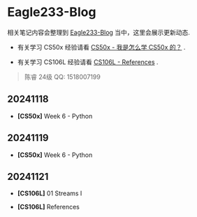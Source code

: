 # Eagle233-Blog

相关笔记内容会整理到 [Eagle233-Blog](https://blog.eagle233.top/) 当中，这里会展示更新动态.

- 有关学习 CS50x 经验请看 [CS50x - 我是怎么学 CS50x 的？](https://blog.eagle233.top/2024/09/22/CS50x%20-%20%E6%88%91%E6%98%AF%E6%80%8E%E4%B9%88%E5%AD%A6%20CS50x%20%E7%9A%84%EF%BC%9F/) .

- 有关学习 CS106L 经验请看 [CS106L - References](https://blog.eagle233.top/2024/11/21/CS106L%20-%20References/) .

> 陈睿 24级 QQ: 1518007199

## 20241118

- **[CS50x]** Week 6 - Python

## 20241119

- **[CS50x]** Week 6 - Python

## 20241121

- **[CS106L]** 01 Streams I

- **[CS106L]** References
